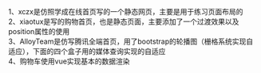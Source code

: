 1、xczx是仿照学成在线首页写的一个静态网页，主要是用于练习页面布局的  
2、xiaotux是写的购物首页，也是静态页面，主要添加了一个过渡效果以及position属性的使用  
3、AlloyTeam是仿写腾讯全端首页，用了bootstrap的轮播图（栅格系统实现自适应），下面的四个盒子用的媒体查询实现的自适应  
4、购物车使用vue实现基本的数据渲染   
